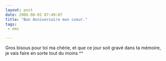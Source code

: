 ```yaml
---
layout: post
date: 2006-08-01 07:49:07
title: "Bon Anniversaire mon coeur."
tags:
 - emi

---
```


Gros bisous pour toi ma chérie, et que ce jour soit gravé dans ta mémoire, je vais faire en sorte tout du moins ^^
